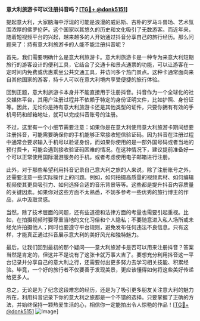 **意大利旅游卡可以注册抖音吗？[[TG💪+ @donk5151](https://t.me/s/donk5151)]**

提起意大利，大家脑海中浮现的可能是浪漫的威尼斯、古朴的罗马斗兽场、艺术氛围浓厚的佛罗伦萨。这个国家以其悠久的历史和文化吸引了无数游客。而近年来，随着短视频平台的兴起，越来越多的人开始通过抖音分享自己的旅行经历。那么问题来了：持有意大利旅游卡的人能不能注册抖音呢？

首先，我们需要明确什么是意大利旅游卡。意大利旅游卡是一种专为来意大利短期旅行的游客设计的便利工具，它结合了交通卡和景点通票的功能，可以让游客在一定时间内免费或优惠乘坐公共交通工具，并访问多个热门景点。这种卡通常面向来自其他国家的游客，持卡人可以在意大利境内享受便捷的旅行体验。

回到正题，意大利旅游卡本身并不能直接用于注册抖音。抖音作为一个全球化的社交媒体平台，其用户注册过程并不依赖于特定的身份证明文件，比如护照、身份证等。因此，无论你是持有意大利旅游卡还是其他类型的证件，只要你拥有有效的手机号码和邮箱地址，就可以完成抖音账号的注册。

不过，这里有一个小细节需要注意：如果你是在意大利使用意大利旅游卡期间想要注册抖音，可能需要确保你的手机能够正常接收短信验证码。因为抖音在注册过程中通常会要求输入手机号以验证身份，而如果你使用的是一部外国号码或者当地的预付费卡，可能会遇到接收验证码困难的情况。在这种情况下，建议提前准备好一个可以正常使用国际漫游服务的手机，或者考虑使用电子邮箱进行注册。

此外，对于那些希望利用抖音记录自己意大利之旅的人来说，除了注册账号之外，还需要注意一些实际操作上的问题。例如，如何拍摄高质量的视频素材、如何编辑视频使其更具吸引力、如何选择合适的音乐背景等等。这些都是提升抖音内容质量的关键因素。如果你对这些方面不太熟悉，不妨多参考一些优秀的旅行博主的作品，从中汲取灵感。

当然，除了技术层面的问题，还有些道德和法律方面的考量也需要引起重视。比如，在拍摄视频时要尊重当地的文化习俗和个人隐私；不要随意进入私人场所或未经允许拍摄他人；同时也要遵守平台规则，避免发布任何违法不良信息。只有这样，才能真正通过抖音展示意大利的美好风光和独特魅力。

最后，让我们回到最初的那个疑问——意大利旅游卡是否可以用来注册抖音？答案当然是肯定的，但这并不是说有了这张卡就万事大吉了。要想充分利用抖音这一平台记录并分享自己的意大利之行，还需要付出更多努力去学习相关技能、积累经验。毕竟，一个好的旅行者不仅要善于发现美景，更应该懂得如何将这些美好传递给更多人。

总之，无论是为了纪念这段难忘的经历，还是为了吸引更多朋友关注意大利的魅力所在，利用抖音记录下你的意大利之旅都是一个不错的选择。只要掌握了正确的方法，并始终保持一颗热爱生活的心，相信你一定能拍出令人惊艳的作品！[[TG💪+ @donk5151](https://t.me/s/donk5151) ![Image](https://i.postimg.cc/rwNCRYN7/Snipaste-2025-04-30-17-27-05.png)]